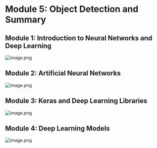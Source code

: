 

# Module 5: Object Detection and Summary
## Module 1: Introduction to Neural Networks and Deep Learning
![image.png](https://prod-files-secure.s3.us-west-2.amazonaws.com/03e82b26-cccb-4906-bb56-adabcbdc0655/a8d40bcb-c482-4026-8872-311e16b2dc63/image.png?X-Amz-Algorithm=AWS4-HMAC-SHA256&X-Amz-Content-Sha256=UNSIGNED-PAYLOAD&X-Amz-Credential=ASIAZI2LB466TDBLSNTF%2F20250130%2Fus-west-2%2Fs3%2Faws4_request&X-Amz-Date=20250130T062021Z&X-Amz-Expires=3600&X-Amz-Security-Token=IQoJb3JpZ2luX2VjEJb%2F%2F%2F%2F%2F%2F%2F%2F%2F%2FwEaCXVzLXdlc3QtMiJIMEYCIQDi35DkyX9ntXz3JT8IxgCxZLNSd0O4J4rm6lFr28rX2AIhAIYjmKUcWPDGkV71H1sjXgK2C1lluXPxhhrktPmzPdWJKogECJ%2F%2F%2F%2F%2F%2F%2F%2F%2F%2F%2FwEQABoMNjM3NDIzMTgzODA1IgxJrephHwA%2BdtYxZ%2BUq3AP%2FuQOavKR3C6Ufzikq4SUd9s0X9nIdVNs6LgTcbBThrTsM5dzPiLtO32KlX%2FxSAJ%2Ff00HeKKSHzg1XY9FyO7WCBm9kXTnGPZlAquZg0kqHbJj2PC68B%2FaLfn1gHzwKiqw9ndRZFgFSDGw4M1jGj3B6dNk22zv%2Bn0bbHbtLhvRpjBrYxtmNkk9fbRsLrpZ47cmz76DM2OwmatNuolv60fdLRvuRz%2F2THcqsXMihLx3x5aLulBQfFH3%2Bo8IjneLcZTNKIypvi06UjcfCxPNZd4MTNQv6v3%2BjIN%2FwET3XnkW97T%2BEuB0h6%2BZlqnxEifRr8EJ%2BHvTn0HsgvAmwtuNADnjjf3HdVJMXgTJ8AzlVVaqYWfvNNZcuDfeBrVFY%2FyvSd%2BbZHCiQ0CKJ7Wesd%2FZycWEAHkNAueAbf97he5yvDheNJYr5YXsLtwodQIoqYRjfTtE6aNU8Cg7on8K%2FoKP3Gj0Gjy1QOUkxvtY%2BB15fHyPKWVFbzfGddGF6UrMc01srINEsA5o7E2bONbVOalm9%2F1wJimRnu1%2FLg0Wi0CNzMyY%2FiT0t38b395tg%2FE18JGkq80dv%2FaaDdPEVVAXyU02ScRlQoYS7x0yZx%2Bxe3jUdqZ2xDfvoYVWhvV5tGNp4%2FzCOo%2By8BjqkAVdrw2%2FV2lM40HHiUyYh8DQZ4MWsRvtXGWY84RohMZsYiTHz99TGvPkpxCpaBf3t5Fcl%2BuTu6KGNsIrtqT45cPOFCeqjY3b7JyzBGYwBRnc6xM82TY7LRiuUgqiynwe4vXo%2BuzGTGtbeLhPny6XDdUZFbgchU49VHk5GhUp8t9vxnuSc3ESuBYQ3Fvxupz7fNyme9rWjoFLtE5mTe1a7u0T7psW3&X-Amz-Signature=c31f5c4045c33d99a7a158b05335fa5579eaa788bce875ef098254c77d860802&X-Amz-SignedHeaders=host&x-id=GetObject)
## Module 2: Artificial Neural Networks
![image.png](https://prod-files-secure.s3.us-west-2.amazonaws.com/03e82b26-cccb-4906-bb56-adabcbdc0655/5157ca89-62da-41d9-a98f-6432b71047a9/image.png?X-Amz-Algorithm=AWS4-HMAC-SHA256&X-Amz-Content-Sha256=UNSIGNED-PAYLOAD&X-Amz-Credential=ASIAZI2LB466TDBLSNTF%2F20250130%2Fus-west-2%2Fs3%2Faws4_request&X-Amz-Date=20250130T062021Z&X-Amz-Expires=3600&X-Amz-Security-Token=IQoJb3JpZ2luX2VjEJb%2F%2F%2F%2F%2F%2F%2F%2F%2F%2FwEaCXVzLXdlc3QtMiJIMEYCIQDi35DkyX9ntXz3JT8IxgCxZLNSd0O4J4rm6lFr28rX2AIhAIYjmKUcWPDGkV71H1sjXgK2C1lluXPxhhrktPmzPdWJKogECJ%2F%2F%2F%2F%2F%2F%2F%2F%2F%2F%2FwEQABoMNjM3NDIzMTgzODA1IgxJrephHwA%2BdtYxZ%2BUq3AP%2FuQOavKR3C6Ufzikq4SUd9s0X9nIdVNs6LgTcbBThrTsM5dzPiLtO32KlX%2FxSAJ%2Ff00HeKKSHzg1XY9FyO7WCBm9kXTnGPZlAquZg0kqHbJj2PC68B%2FaLfn1gHzwKiqw9ndRZFgFSDGw4M1jGj3B6dNk22zv%2Bn0bbHbtLhvRpjBrYxtmNkk9fbRsLrpZ47cmz76DM2OwmatNuolv60fdLRvuRz%2F2THcqsXMihLx3x5aLulBQfFH3%2Bo8IjneLcZTNKIypvi06UjcfCxPNZd4MTNQv6v3%2BjIN%2FwET3XnkW97T%2BEuB0h6%2BZlqnxEifRr8EJ%2BHvTn0HsgvAmwtuNADnjjf3HdVJMXgTJ8AzlVVaqYWfvNNZcuDfeBrVFY%2FyvSd%2BbZHCiQ0CKJ7Wesd%2FZycWEAHkNAueAbf97he5yvDheNJYr5YXsLtwodQIoqYRjfTtE6aNU8Cg7on8K%2FoKP3Gj0Gjy1QOUkxvtY%2BB15fHyPKWVFbzfGddGF6UrMc01srINEsA5o7E2bONbVOalm9%2F1wJimRnu1%2FLg0Wi0CNzMyY%2FiT0t38b395tg%2FE18JGkq80dv%2FaaDdPEVVAXyU02ScRlQoYS7x0yZx%2Bxe3jUdqZ2xDfvoYVWhvV5tGNp4%2FzCOo%2By8BjqkAVdrw2%2FV2lM40HHiUyYh8DQZ4MWsRvtXGWY84RohMZsYiTHz99TGvPkpxCpaBf3t5Fcl%2BuTu6KGNsIrtqT45cPOFCeqjY3b7JyzBGYwBRnc6xM82TY7LRiuUgqiynwe4vXo%2BuzGTGtbeLhPny6XDdUZFbgchU49VHk5GhUp8t9vxnuSc3ESuBYQ3Fvxupz7fNyme9rWjoFLtE5mTe1a7u0T7psW3&X-Amz-Signature=711124974872198f3f3836de0387f7e624f81d144315b57caefe3e6985651efa&X-Amz-SignedHeaders=host&x-id=GetObject)
## Module 3: Keras and Deep Learning Libraries
![image.png](https://prod-files-secure.s3.us-west-2.amazonaws.com/03e82b26-cccb-4906-bb56-adabcbdc0655/5089ce50-05f1-470d-ad42-42503bf1df5f/image.png?X-Amz-Algorithm=AWS4-HMAC-SHA256&X-Amz-Content-Sha256=UNSIGNED-PAYLOAD&X-Amz-Credential=ASIAZI2LB466TDBLSNTF%2F20250130%2Fus-west-2%2Fs3%2Faws4_request&X-Amz-Date=20250130T062021Z&X-Amz-Expires=3600&X-Amz-Security-Token=IQoJb3JpZ2luX2VjEJb%2F%2F%2F%2F%2F%2F%2F%2F%2F%2FwEaCXVzLXdlc3QtMiJIMEYCIQDi35DkyX9ntXz3JT8IxgCxZLNSd0O4J4rm6lFr28rX2AIhAIYjmKUcWPDGkV71H1sjXgK2C1lluXPxhhrktPmzPdWJKogECJ%2F%2F%2F%2F%2F%2F%2F%2F%2F%2F%2FwEQABoMNjM3NDIzMTgzODA1IgxJrephHwA%2BdtYxZ%2BUq3AP%2FuQOavKR3C6Ufzikq4SUd9s0X9nIdVNs6LgTcbBThrTsM5dzPiLtO32KlX%2FxSAJ%2Ff00HeKKSHzg1XY9FyO7WCBm9kXTnGPZlAquZg0kqHbJj2PC68B%2FaLfn1gHzwKiqw9ndRZFgFSDGw4M1jGj3B6dNk22zv%2Bn0bbHbtLhvRpjBrYxtmNkk9fbRsLrpZ47cmz76DM2OwmatNuolv60fdLRvuRz%2F2THcqsXMihLx3x5aLulBQfFH3%2Bo8IjneLcZTNKIypvi06UjcfCxPNZd4MTNQv6v3%2BjIN%2FwET3XnkW97T%2BEuB0h6%2BZlqnxEifRr8EJ%2BHvTn0HsgvAmwtuNADnjjf3HdVJMXgTJ8AzlVVaqYWfvNNZcuDfeBrVFY%2FyvSd%2BbZHCiQ0CKJ7Wesd%2FZycWEAHkNAueAbf97he5yvDheNJYr5YXsLtwodQIoqYRjfTtE6aNU8Cg7on8K%2FoKP3Gj0Gjy1QOUkxvtY%2BB15fHyPKWVFbzfGddGF6UrMc01srINEsA5o7E2bONbVOalm9%2F1wJimRnu1%2FLg0Wi0CNzMyY%2FiT0t38b395tg%2FE18JGkq80dv%2FaaDdPEVVAXyU02ScRlQoYS7x0yZx%2Bxe3jUdqZ2xDfvoYVWhvV5tGNp4%2FzCOo%2By8BjqkAVdrw2%2FV2lM40HHiUyYh8DQZ4MWsRvtXGWY84RohMZsYiTHz99TGvPkpxCpaBf3t5Fcl%2BuTu6KGNsIrtqT45cPOFCeqjY3b7JyzBGYwBRnc6xM82TY7LRiuUgqiynwe4vXo%2BuzGTGtbeLhPny6XDdUZFbgchU49VHk5GhUp8t9vxnuSc3ESuBYQ3Fvxupz7fNyme9rWjoFLtE5mTe1a7u0T7psW3&X-Amz-Signature=ea68ea560563d60341a50123b29508b16ac166ffb25bf7478f5ddebf9ceb27f7&X-Amz-SignedHeaders=host&x-id=GetObject)
## Module 4: Deep Learning Models
![image.png](https://prod-files-secure.s3.us-west-2.amazonaws.com/03e82b26-cccb-4906-bb56-adabcbdc0655/4e22fcb0-cfbc-4d28-b961-b9b8fde071f0/image.png?X-Amz-Algorithm=AWS4-HMAC-SHA256&X-Amz-Content-Sha256=UNSIGNED-PAYLOAD&X-Amz-Credential=ASIAZI2LB466TDBLSNTF%2F20250130%2Fus-west-2%2Fs3%2Faws4_request&X-Amz-Date=20250130T062021Z&X-Amz-Expires=3600&X-Amz-Security-Token=IQoJb3JpZ2luX2VjEJb%2F%2F%2F%2F%2F%2F%2F%2F%2F%2FwEaCXVzLXdlc3QtMiJIMEYCIQDi35DkyX9ntXz3JT8IxgCxZLNSd0O4J4rm6lFr28rX2AIhAIYjmKUcWPDGkV71H1sjXgK2C1lluXPxhhrktPmzPdWJKogECJ%2F%2F%2F%2F%2F%2F%2F%2F%2F%2F%2FwEQABoMNjM3NDIzMTgzODA1IgxJrephHwA%2BdtYxZ%2BUq3AP%2FuQOavKR3C6Ufzikq4SUd9s0X9nIdVNs6LgTcbBThrTsM5dzPiLtO32KlX%2FxSAJ%2Ff00HeKKSHzg1XY9FyO7WCBm9kXTnGPZlAquZg0kqHbJj2PC68B%2FaLfn1gHzwKiqw9ndRZFgFSDGw4M1jGj3B6dNk22zv%2Bn0bbHbtLhvRpjBrYxtmNkk9fbRsLrpZ47cmz76DM2OwmatNuolv60fdLRvuRz%2F2THcqsXMihLx3x5aLulBQfFH3%2Bo8IjneLcZTNKIypvi06UjcfCxPNZd4MTNQv6v3%2BjIN%2FwET3XnkW97T%2BEuB0h6%2BZlqnxEifRr8EJ%2BHvTn0HsgvAmwtuNADnjjf3HdVJMXgTJ8AzlVVaqYWfvNNZcuDfeBrVFY%2FyvSd%2BbZHCiQ0CKJ7Wesd%2FZycWEAHkNAueAbf97he5yvDheNJYr5YXsLtwodQIoqYRjfTtE6aNU8Cg7on8K%2FoKP3Gj0Gjy1QOUkxvtY%2BB15fHyPKWVFbzfGddGF6UrMc01srINEsA5o7E2bONbVOalm9%2F1wJimRnu1%2FLg0Wi0CNzMyY%2FiT0t38b395tg%2FE18JGkq80dv%2FaaDdPEVVAXyU02ScRlQoYS7x0yZx%2Bxe3jUdqZ2xDfvoYVWhvV5tGNp4%2FzCOo%2By8BjqkAVdrw2%2FV2lM40HHiUyYh8DQZ4MWsRvtXGWY84RohMZsYiTHz99TGvPkpxCpaBf3t5Fcl%2BuTu6KGNsIrtqT45cPOFCeqjY3b7JyzBGYwBRnc6xM82TY7LRiuUgqiynwe4vXo%2BuzGTGtbeLhPny6XDdUZFbgchU49VHk5GhUp8t9vxnuSc3ESuBYQ3Fvxupz7fNyme9rWjoFLtE5mTe1a7u0T7psW3&X-Amz-Signature=9a1aad71de4a5a390bf24d84a19bf6c1890f3e2521f986883c9b64cb985aa23b&X-Amz-SignedHeaders=host&x-id=GetObject)